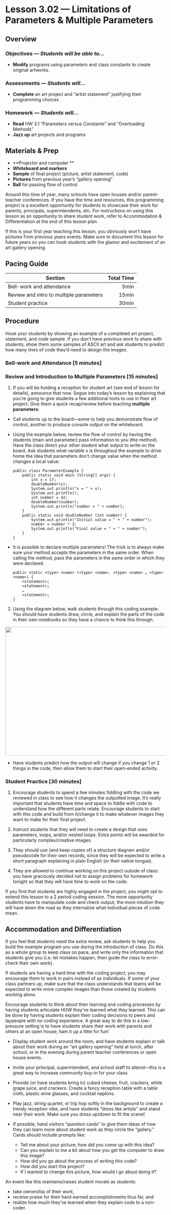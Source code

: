 Lesson 3.02 — Limitations of Parameters & Multiple Parameters
====================================================================================================

Overview
--------
### Objectives — _Students will be able to…_
- **Modify** programs using parameters and class constants to create original artworks.

### Assessments — _Students will…_
- **Complete** an art project and “artist statement” justifying their programming choices

### Homework — _Students will…_
- **Read** HW 3.1 “Parameters versus Constants” and “Overloading Methods”
- **Jazz up** art projects and programs


Materials & Prep
----------------
- **Projector and computer **
- **Whiteboard and** **markers**
- **Sample** of final project (picture, artist statement, code)
- **Pictures** from previous year’s “gallery opening”
- **Ball** for passing flow of control

Around this time of year, many schools have open houses and/or parent-teacher conferences. If you
have the time and resources, this programming project is a excellent opportunity for students to
showcase their work for parents, principals, superintendents, etc. For instructions on using this
lesson as an opportunity to share student work, refer to Accommodation & Differentiation at the end
of this lesson plan.

If this is your first year teaching this lesson, you obviously won’t have pictures from previous
years events. Make sure to document this lesson for future years so you can hook students with the
glamor and excitement of an art gallery opening.


Pacing Guide
------------
| Section                                 | Total Time |
|-----------------------------------------|-----------:|
| Bell-work and attendance                |       5min |
| Review and intro to multiple parameters |      15min |
| Student practice                        |      30min |


Procedure
---------
Hook your students by showing an example of a completed art project, statement, and code sample. If
you don’t have previous work to share with students, show them some samples of ASCII art and ask
students to predict how many lines of code they’d need to design the images.

### Bell-work and Attendance \[5 minutes\]

### Review and Introduction to Multiple Parameters \[15 minutes\]

1. If you will be holding a reception for student art (see end of lesson for details), announce that
now. Segue into today’s lesson by explaining that you’re going to give students a few additional
tools to use in their art project. Give them a quick recap/review before teaching **multiple
parameters**:

  - Call students up to the board—some to help you demonstrate flow of control, another to produce
    console output on the whiteboard.

  - Using the example below, review the flow of control by having the students (main and parameter)
    pass information to you (the method). Have the class direct your other student what output to
    write on the board. Ask students what variable x is throughout the example to drive home the
    idea that parameters don’t change value when the method changes a local value.
    ```
    public class ParameterExample {
        public static void main (String[] args) {
            int x = 17;
            doubleNumber(x);
            System.out.println("x = " + x);
            System.out.println();
            int number = 42;
            doubleNumber(number);
            System.out.println("number = " + number);
        }
        public static void doubleNumber (int number) {
            System.out.println("Initial value = " + " + number");
            number = number * 2;
            System.out.println("Final value = " + " + number");
        }
    }
    ```

  - It is possible to declare multiple parameters! The trick is to always make sure your method
    accepts the parameters in the same order. When calling the method, pass the parameters in the
    same order in which they were declared.
    ```
    public static <type> <name> (<type> <name>, <type> <name> … <type> <name>) {
        <statement>;
        <statement>;
        …
        <statement>;
    }
    ```

2. Using the diagram below, walk students through this coding example. You should have students
  draw, circle, and explain the parts of the code in their own notebooks so they have a chance to
  think this through.

  <img src="media/image1.jpg" width="720" height="405" />

  - Have students predict how the output will change if you change 1 or 2 things in the code, then
    allow them to start their open-ended activity.

### Student Practice \[30 minutes\]

1. Encourage students to spend a few minutes fiddling with the code we reviewed in class to see how
  it changes the outputted image. It’s really important that students have time and space to fiddle
  with code to understand how the different parts relate. Encourage students to start with this code
  and build from it/change it to make whatever images they want to make for their final project.

2. Instruct students that they will need to create a design that uses parameters, loops, and/or
  nested loops. Extra points will be awarded for particularly complex/creative images.

3. They should use (and keep copies of) a structure diagram and/or pseudocode for their own records,
  since they will be expected to write a short paragraph explaining in plain English (or their
  native tongue).

4. They are allowed to continue working on this project outside of class: you have graciously
decided not to assign problems for homework tonight so that they will have time to work on the code.

If you find that students are highly engaged in the project, you might opt to extend this lesson to
a 2 period coding session. The more opportunity students have to manipulate code and check output,
the more intuition they will have down the road as they internalize what individual pieces of code
mean.


Accommodation and Differentiation
---------------------------------
If you feel that students need the extra review, ask students to help you build the example program
you use during the introduction of class. Do this as a whole group to keep class on pace, and write
only the information that students give you (i.e. let mistakes happen, then guide the class to
error-check their own work).

If students are having a hard time with the coding project, you may encourage them to work in pairs
instead of as individuals. If some of your class partners up, make sure that the class understands
that teams will be expected to write more complex images than those created by students working
alone.

Encourage students to think about their learning and coding processes by having students articulate
HOW they’ve learned what they learned. This can be done by having students explain their coding
decisions to peers and laypeople with no coding experience. A great way to do this in a low-pressure
setting is to have students share their work with parents and others at an open house; ham it up a
little for fun!

  - Display student work around the room, and have students explain or talk about their work during
    an “art gallery opening” held at lunch, after school, or in the evening during parent teacher
    conferences or open house events.

  - Invite your principal, superintendent, and school staff to attend—this is a great way to
    increase community buy-in for your class.

  - Provide (or have students bring in) cubed cheese, fruit, crackers, white grape juice, and
    crackers. Create a fancy reception table with a table cloth, plastic wine glasses, and cocktail
    napkins.

  - Play jazz, string quartet, or trip hop softly in the background to create a trendy reception
    vibe, and have students “dress like artists” and stand near their work. Make sure you dress
    up/down to fit the scene!

  - If possible, hand visitors “question cards” to give them ideas of how they can learn more about
    student work as they circle the “gallery.” Cards should include prompts like:
    - Tell me about your picture; how did you come up with this idea?
    - Can you explain to me a bit about how you get the computer to draw this image?
    - How did you go about the process of writing this code?
    - How did you start this project?
    - If I wanted to change this picture, how would I go about doing it?

An event like this maintains/raises student morale as students:
  - take ownership of their work,
  - receive praise for their hard-earned accomplishments thus far, and
  - realize how much they’ve learned when they explain code to a non-coder.
